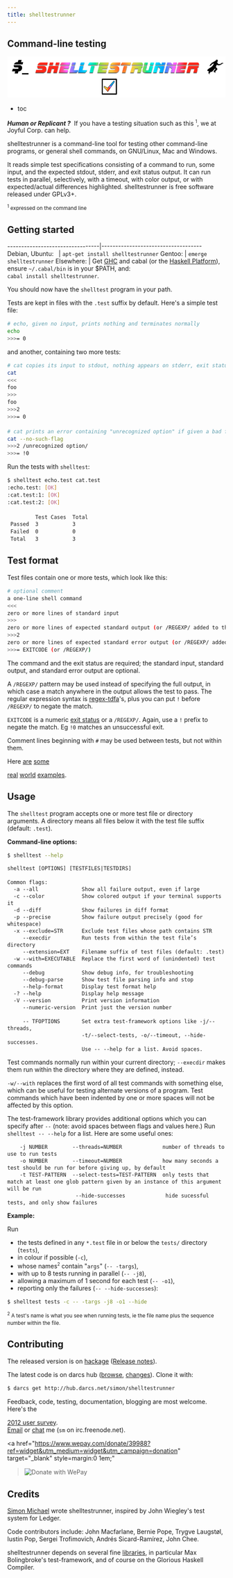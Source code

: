 ```yaml
---
title: shelltestrunner
---
```


<div id=title>
<h2>Command-line testing</h2>
<img src="site/title2.png">
</div>

* toc

***Human or Replicant ?***&nbsp;
If you have a testing situation such as this <sup><small>1</small></sup>,
we at Joyful Corp. can help.

shelltestrunner is a command-line tool for testing other command-line
programs, or general shell commands, on GNU/Linux, Mac and Windows.

It reads simple test specifications consisting of a command to run,
some input, and the expected stdout, stderr, and exit status output.  It
can run tests in parallel, selectively, with a timeout, with color
output, or with expected/actual differences highlighted.
shelltestrunner is free software released under GPLv3+.

<a name="note1">
<small><sup>1</sup> expressed on the command line</small>
</a>


## Getting started

---------------------------------|------------------------------------
Debian,&nbsp;Ubuntu:&nbsp;&nbsp; | `apt-get install shelltestrunner`
Gentoo:                          | `emerge shelltestrunner`
Elsewhere:                       | Get [GHC](http://haskell.org/ghc) and cabal (or the [Haskell Platform](http://haskell.org/platform)), ensure `~/.cabal/bin` is in your $PATH, and:<br>`cabal install shelltestrunner`.

You should now have the `shelltest` program in your path.

Tests are kept in files with the `.test` suffix by default. Here's a simple test file:
```bash
# echo, given no input, prints nothing and terminates normally
echo
>>>= 0
```
and another, containing two more tests:
```bash
# cat copies its input to stdout, nothing appears on stderr, exit status is 0
cat
<<<
foo
>>>
foo
>>>2
>>>= 0

# cat prints an error containing "unrecognized option" if given a bad flag
cat --no-such-flag
>>>2 /unrecognized option/
>>>= !0
```

Run the tests with `shelltest`:
```bash
$ shelltest echo.test cat.test
:echo.test: [OK]
:cat.test:1: [OK]
:cat.test:2: [OK]

         Test Cases  Total      
 Passed  3           3          
 Failed  0           0          
 Total   3           3          
```

## Test format

<!-- Two formats are supported: -->

<!-- ### Old format -->

Test files contain one or more tests, which look like this:
```bash
# optional comment
a one-line shell command
<<<
zero or more lines of standard input
>>>
zero or more lines of expected standard output (or /REGEXP/ added to the previous line)
>>>2
zero or more lines of expected standard error output (or /REGEXP/ added to the previous line)
>>>= EXITCODE (or /REGEXP/)
```

The command and the exit status are required; the standard input, standard output, and standard error output are optional.

A `/REGEXP/` pattern may be used instead of specifying the full
output, in which case a match anywhere in the output allows the test
to pass. The regular expression syntax is
[regex-tdfa](http://hackage.haskell.org/package/regex-tdfa)'s, plus
you can put `!` before `/REGEXP/` to negate the match.

`EXITCODE` is a numeric [exit status](http://en.wikipedia.org/wiki/Exit_status)
or a `/REGEXP/`. Again, use a `!` prefix to negate the match. Eg `!0` matches an unsuccessful exit.

Comment lines beginning with `#` may be used between tests, but not within them.

Here
[are](http://hub.darcs.net/simon/shelltestrunner/tests)
[some](http://hub.darcs.net/simon/hledger/tests)
<!-- [more](https://github.com/yesodweb/yesod/tree/master/yesod/test) -->
[real](https://github.com/bjpop/berp/tree/master/test/regression)
[world](https://github.com/magthe/cblrepo/tree/master/tests)
[examples](http://code.google.com/p/eddie/source/browse/#hg%2Ftests).

<!--
### New format (1.4+)

Test files contain one or more test groups consisting of:

- optional standard input, following `<` or `<<<`
- one or more tests. A test consists of:

  - a one-line command, beginning with `$` or `$$$`
  - optional standard output (following `>` or `>>>`) and/or standard error output (following `>2` or `>>>2`) specifications
  - an optional exit status specification (following `>=` or `>>>=`)
-->


## Usage

The `shelltest` program accepts one or more test file or directory arguments.
A directory means all files below it with the test file suffix (default: `.test`).

**Command-line options:**
```bash
$ shelltest --help
```
```
shelltest [OPTIONS] [TESTFILES|TESTDIRS]

Common flags:
  -a --all              Show all failure output, even if large
  -c --color            Show colored output if your terminal supports it
  -d --diff             Show failures in diff format
  -p --precise          Show failure output precisely (good for whitespace)
  -x --exclude=STR      Exclude test files whose path contains STR
     --execdir          Run tests from within the test file’s directory
     --extension=EXT    Filename suffix of test files (default: .test)
  -w --with=EXECUTABLE  Replace the first word of (unindented) test commands
     --debug            Show debug info, for troubleshooting
     --debug-parse      Show test file parsing info and stop
     --help-format      Display test format help
  -? --help             Display help message
  -V --version          Print version information
     --numeric-version  Print just the version number

     -- TFOPTIONS       Set extra test-framework options like -j/--threads,
                        -t/--select-tests, -o/--timeout, --hide-successes.
                        Use -- --help for a list. Avoid spaces.
```

Test commands normally run within your current directory; `--execdir`
makes them run within the directory where they are defined, instead.

`-w/--with` replaces the first word of all test commands with something
else, which can be useful for testing alternate versions of a
program. Test commands which have been indented by one or more spaces will
not be affected by this option.

The test-framework library provides additional options which you can
specify after `--` (note: avoid spaces between flags and values here.)
Run `shelltest -- --help` for a list. Here are some useful ones:
```
    -j NUMBER        --threads=NUMBER             number of threads to use to run tests
    -o NUMBER        --timeout=NUMBER             how many seconds a test should be run for before giving up, by default
    -t TEST-PATTERN  --select-tests=TEST-PATTERN  only tests that match at least one glob pattern given by an instance of this argument will be run
                      --hide-successes             hide sucessful tests, and only show failures
````

**Example:**

Run

- the tests defined in any `*.test` file in or below the `tests/` directory (`tests`),
- in colour if possible (`-c`),
- whose names<sup><small>2</small></sup> contain "`args`" (`-- -targs`),
- with up to 8 tests running in parallel (`-- -j8`),
- allowing a maximum of 1 second for each test (`-- -o1`),
- reporting only the failures (`-- --hide-successes`):

````bash
$ shelltest tests -c -- -targs -j8 -o1 --hide
````

<a name="note2"><small><sup>2</sup>
A test's name is what you see when running tests, ie the file name plus the sequence number within the file.
</small></a>

## Contributing

The released version is on [hackage](http://hackage.haskell.org/package/shelltestrunner)
([Release notes](http://hackage.haskell.org/package/shelltestrunner/changelog)).

The latest code is on darcs hub
([browse](http://hub.darcs.net/simon/shelltestrunner),
[changes](http://hub.darcs.net/simon/shelltestrunner/changes)).
Clone it with:

```bash
$ darcs get http://hub.darcs.net/simon/shelltestrunner
```

Feedback, code, testing, documentation, blogging are most welcome.
Here's the
<!-- [2012 user survey](https://docs.google.com/spreadsheet/viewform?formkey=dGpZSzdhWHlCUkJpR2hjX1MwMWFoUEE6MA#gid=3) -->
[2012 user survey](https://docs.google.com/spreadsheet/pub?key=0Au47MrJax8HpdGpZSzdhWHlCUkJpR2hjX1MwMWFoUEE&single=true&gid=3&output=html).  
[Email](mailto:simon@joyful.com?subject=shelltestrunner) or
[chat](irc://irc.freenode.net/#haskell) me (`sm` on irc.freenode.net).

<a href="https://www.wepay.com/donate/39988?ref=widget&utm_medium=widget&utm_campaign=donation"
   target="_blank" style=margin:0 1em;"
   ><img style="vertical-align:middle;" src="https://www.wepay.com/img/widgets/donate_with_wepay.png" alt="Donate with WePay" /></a>

## Credits

[Simon Michael](http://joyful.com) wrote shelltestrunner, inspired by John Wiegley's test system for Ledger.

Code contributors include:
John Macfarlane,
Bernie Pope,
Trygve Laugstøl,
Iustin Pop,
Sergei Trofimovich,
Andrés Sicard-Ramírez,
John Chee.

shelltestrunner depends on
several fine [libraries](http://hackage.haskell.org/package/shelltestrunner),
in particular Max Bolingbroke's test-framework,
and of course on the Glorious Haskell Compiler.

<!-- http://www.explore-science-fiction-movies.com/blade-runner-movie-quotes.html -->
